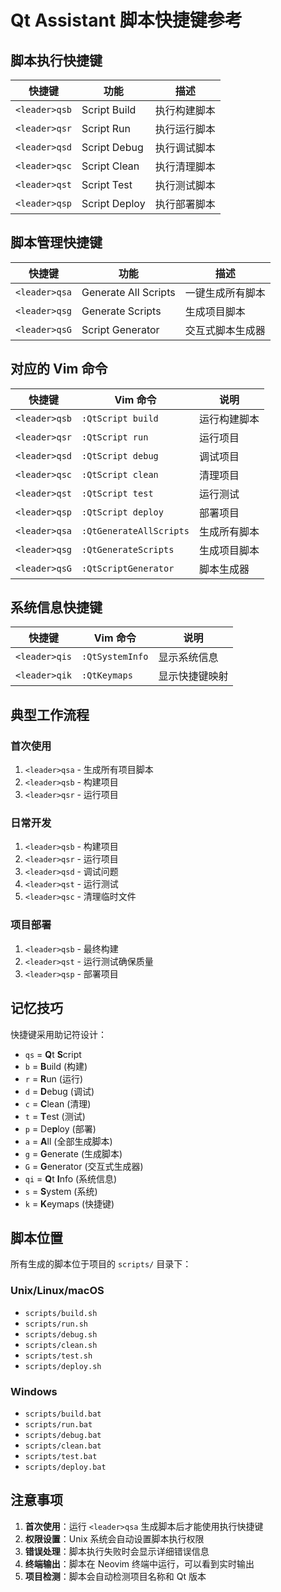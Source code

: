 # Qt Assistant 脚本快捷键参考

## 脚本执行快捷键

| 快捷键 | 功能 | 描述 |
|--------|------|------|
| `<leader>qsb` | Script Build | 执行构建脚本 |
| `<leader>qsr` | Script Run | 执行运行脚本 |
| `<leader>qsd` | Script Debug | 执行调试脚本 |
| `<leader>qsc` | Script Clean | 执行清理脚本 |
| `<leader>qst` | Script Test | 执行测试脚本 |
| `<leader>qsp` | Script Deploy | 执行部署脚本 |

## 脚本管理快捷键

| 快捷键 | 功能 | 描述 |
|--------|------|------|
| `<leader>qsa` | Generate All Scripts | 一键生成所有脚本 |
| `<leader>qsg` | Generate Scripts | 生成项目脚本 |
| `<leader>qsG` | Script Generator | 交互式脚本生成器 |

## 对应的 Vim 命令

| 快捷键 | Vim 命令 | 说明 |
|--------|----------|------|
| `<leader>qsb` | `:QtScript build` | 运行构建脚本 |
| `<leader>qsr` | `:QtScript run` | 运行项目 |
| `<leader>qsd` | `:QtScript debug` | 调试项目 |
| `<leader>qsc` | `:QtScript clean` | 清理项目 |
| `<leader>qst` | `:QtScript test` | 运行测试 |
| `<leader>qsp` | `:QtScript deploy` | 部署项目 |
| `<leader>qsa` | `:QtGenerateAllScripts` | 生成所有脚本 |
| `<leader>qsg` | `:QtGenerateScripts` | 生成项目脚本 |
| `<leader>qsG` | `:QtScriptGenerator` | 脚本生成器 |

## 系统信息快捷键

| 快捷键 | Vim 命令 | 说明 |
|--------|----------|------|
| `<leader>qis` | `:QtSystemInfo` | 显示系统信息 |
| `<leader>qik` | `:QtKeymaps` | 显示快捷键映射 |

## 典型工作流程

### 首次使用
1. `<leader>qsa` - 生成所有项目脚本
2. `<leader>qsb` - 构建项目
3. `<leader>qsr` - 运行项目

### 日常开发
1. `<leader>qsb` - 构建项目
2. `<leader>qsr` - 运行项目
3. `<leader>qsd` - 调试问题
4. `<leader>qst` - 运行测试
5. `<leader>qsc` - 清理临时文件

### 项目部署
1. `<leader>qsb` - 最终构建
2. `<leader>qst` - 运行测试确保质量
3. `<leader>qsp` - 部署项目

## 记忆技巧

快捷键采用助记符设计：
- `qs` = **Q**t **S**cript
- `b` = **B**uild (构建)
- `r` = **R**un (运行)
- `d` = **D**ebug (调试)
- `c` = **C**lean (清理)
- `t` = **T**est (测试)
- `p` = De**p**loy (部署)
- `a` = **A**ll (全部生成脚本)
- `g` = **G**enerate (生成脚本)
- `G` = **G**enerator (交互式生成器)
- `qi` = **Q**t **I**nfo (系统信息)
- `s` = **S**ystem (系统)
- `k` = **K**eymaps (快捷键)

## 脚本位置

所有生成的脚本位于项目的 `scripts/` 目录下：

### Unix/Linux/macOS
- `scripts/build.sh`
- `scripts/run.sh`
- `scripts/debug.sh`
- `scripts/clean.sh`
- `scripts/test.sh`
- `scripts/deploy.sh`

### Windows
- `scripts/build.bat`
- `scripts/run.bat`
- `scripts/debug.bat`
- `scripts/clean.bat`
- `scripts/test.bat`
- `scripts/deploy.bat`

## 注意事项

1. **首次使用**：运行 `<leader>qsa` 生成脚本后才能使用执行快捷键
2. **权限设置**：Unix 系统会自动设置脚本执行权限
3. **错误处理**：脚本执行失败时会显示详细错误信息
4. **终端输出**：脚本在 Neovim 终端中运行，可以看到实时输出
5. **项目检测**：脚本会自动检测项目名称和 Qt 版本
